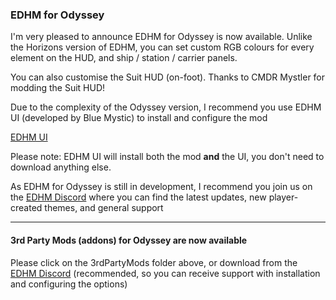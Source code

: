 ### EDHM for Odyssey

I'm very pleased to announce EDHM for Odyssey is now available. Unlike the Horizons version of EDHM, you can set custom RGB colours for every element on the HUD, and ship / station / carrier panels. 

You can also customise the Suit HUD (on-foot). Thanks to CMDR Mystler for modding the Suit HUD!

Due to the complexity of the Odyssey version, I recommend you use EDHM UI (developed by Blue Mystic) to install and configure the mod

[EDHM UI](https://github.com/BlueMystical/EDHM_UI/releases)

Please note: EDHM UI will install both the mod **and** the UI, you don't need to download anything else.

As EDHM for Odyssey is still in development, I recommend you join us on the [EDHM Discord](https://discord.gg/MtBszksjMr) where you can find the latest updates, new player-created themes, and general support

-------------------------------------------------------------------------
#### 3rd Party Mods (addons) for Odyssey are now available

Please click on the 3rdPartyMods folder above, or download from the [EDHM Discord](https://discord.gg/MtBszksjMr) (recommended, so you can receive support with installation and configuring the options)
